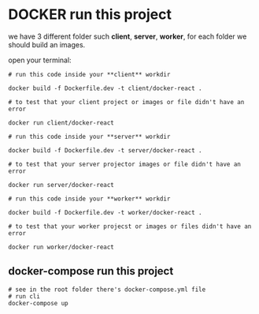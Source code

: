 # DOCKER run this project

we have 3 different folder such **client**, **server**, **worker**, for each
folder we should build an images.

open your terminal:
~~~
# run this code inside your **client** workdir

docker build -f Dockerfile.dev -t client/docker-react .

# to test that your client project or images or file didn't have an error

docker run client/docker-react

# run this code inside your **server** workdir

docker build -f Dockerfile.dev -t server/docker-react .

# to test that your server projector images or file didn't have an error

docker run server/docker-react

# run this code inside your **worker** workdir

docker build -f Dockerfile.dev -t worker/docker-react .

# to test that your worker projecst or images or files didn't have an error

docker run worker/docker-react
~~~

## docker-compose run this project
~~~
# see in the root folder there's docker-compose.yml file
# run cli
docker-compose up
~~~
